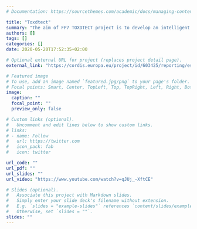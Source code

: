 ```yaml
---
# Documentation: https://sourcethemes.com/academic/docs/managing-content/

title: "Toxdtect"
summary: "The aim of FP7 TOXDTECT project is to develop an intelligent packaging solution for fresh bovine meat products. The technology is based on the identification of specific volatile organic compounds (VOCs) produced inside the packaging during microorganisms' growth. The signal coming from the interaction between VOCs and polymer inks is recorded by an external device where data are processed. A predictive software based on data mining correlates the sensors signal with the remaining shelf-life of meat (i.e., number of days during which meat is still safe to be consumed)."
authors: []
tags: []
categories: []
date: 2020-05-20T17:52:35+02:00

# Optional external URL for project (replaces project detail page).
external_link: "https://cordis.europa.eu/project/id/603425/reporting/es"

# Featured image
# To use, add an image named `featured.jpg/png` to your page's folder.
# Focal points: Smart, Center, TopLeft, Top, TopRight, Left, Right, BottomLeft, Bottom, BottomRight.
image:
  caption: ""
  focal_point: ""
  preview_only: false

# Custom links (optional).
#   Uncomment and edit lines below to show custom links.
# links:
# - name: Follow
#   url: https://twitter.com
#   icon_pack: fab
#   icon: twitter

url_code: ""
url_pdf: ""
url_slides: ""
url_video: "https://www.youtube.com/watch?v=qJUj_-XftCE"

# Slides (optional).
#   Associate this project with Markdown slides.
#   Simply enter your slide deck's filename without extension.
#   E.g. `slides = "example-slides"` references `content/slides/example-slides.md`.
#   Otherwise, set `slides = ""`.
slides: ""
---
```

